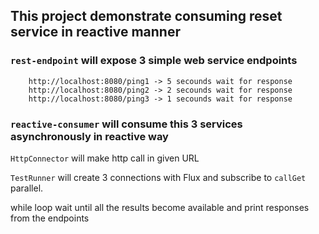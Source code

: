 ## This project demonstrate consuming reset service in reactive manner

### `rest-endpoint` will expose 3 simple web service endpoints

```
    http://localhost:8080/ping1 -> 5 secounds wait for response
    http://localhost:8080/ping2 -> 2 secounds wait for response
    http://localhost:8080/ping3 -> 1 secounds wait for response
```

### `reactive-consumer` will consume this 3 services asynchronously in reactive way

 ``HttpConnector`` will make http call in given URL
 
 ``TestRunner`` will create 3 connections with Flux and subscribe to ``callGet`` parallel.
 
 while loop wait until all the results become available and print responses from the endpoints 
